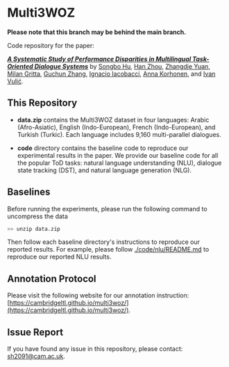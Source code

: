 # Multi3WOZ

**Please note that this branch may be behind the main branch.**

Code repository for the paper: <br>

[***A Systematic Study of Performance Disparities in Multilingual Task-Oriented Dialogue Systems***](https://openreview.net/forum?id=aY4avQ0ItI)
by [Songbo Hu](https://songbohu.github.io), [Han Zhou](https://hzhou.top), [Zhangdie Yuan](https://www.moyyuan.com), [Milan Gritta](https://github.com/milangritta), [Guchun Zhang](), [Ignacio Iacobacci](https://iiacobac.wordpress.com),  [Anna Korhonen](https://sites.google.com/site/annakorhonen/), and [Ivan Vulić](https://sites.google.com/site/ivanvulic/).


## This Repository

- **data.zip** contains the Multi3WOZ dataset in four languages: Arabic (Afro-Asiatic), English (Indo-European), French (Indo-European), and Turkish (Turkic). Each language includes 9,160 multi-parallel dialogues.

- **code** directory contains the baseline code to reproduce our experimental results in the paper. We provide our baseline code for all the popular ToD tasks: natural language understanding (NLU), dialogue state tracking (DST), and natural language generation (NLG).

## Baselines

Before running the experiments, please run the following command to uncompress the data 

```bash
>> unzip data.zip
```

Then follow each baseline directory's instructions to reproduce our reported results. For example, please follow [./code/nlu/README.md](./code/nlu/README.md) to reproduce our reported NLU results.

## Annotation Protocol

Please visit the following website for our annotation instruction: [https://cambridgeltl.github.io/multi3woz/](https://cambridgeltl.github.io/multi3woz/).


## Issue Report

If you have found any issue in this repository, please contact: [sh2091@cam.ac.uk](mailto:sh2091@cam.ac.uk).

